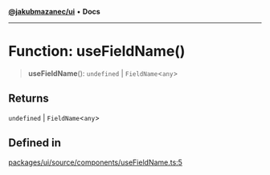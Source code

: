 [**@jakubmazanec/ui**](../README.md) • **Docs**

---

# Function: useFieldName()

> **useFieldName**(): `undefined` \| `FieldName`\<`any`\>

## Returns

`undefined` \| `FieldName`\<`any`\>

## Defined in

[packages/ui/source/components/useFieldName.ts:5](https://github.com/jakubmazanec/tools/blob/e8e1a063ee4a3ba5413ab6c19f760853c220a8ce/packages/ui/source/components/useFieldName.ts#L5)
